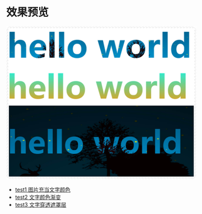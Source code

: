 # 效果预览

![avatar](https://github.com/fog3211/blog_demo/blob/branch7/show.jpg)  

- [test1 图片充当文字颜色](http://htmlpreview.github.io/?https://github.com/fog3211/blog_demo/blob/branch7/test1.html)  
- [test2 文字颜色渐变](http://htmlpreview.github.io/?https://github.com/fog3211/blog_demo/blob/branch7/test2.html)  
- [test3 文字穿透遮罩层](http://htmlpreview.github.io/?https://github.com/fog3211/blog_demo/blob/branch7/test3.html)  

